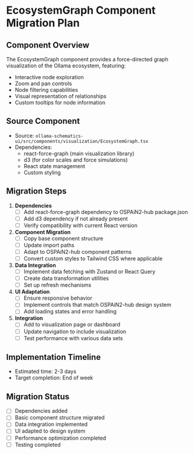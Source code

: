 # EcosystemGraph Component Migration Plan

## Component Overview

The EcosystemGraph component provides a force-directed graph visualization of the Ollama ecosystem, featuring:
- Interactive node exploration
- Zoom and pan controls
- Node filtering capabilities
- Visual representation of relationships
- Custom tooltips for node information

## Source Component

- Source: `ollama-schematics-ui/src/components/visualization/EcosystemGraph.tsx`
- Dependencies:
  - react-force-graph (main visualization library)
  - d3 (for color scales and force simulations)
  - React state management
  - Custom styling

## Migration Steps

1. **Dependencies**
   - [ ] Add react-force-graph dependency to OSPAiN2-hub package.json
   - [ ] Add d3 dependency if not already present
   - [ ] Verify compatibility with current React version

2. **Component Migration**
   - [ ] Copy base component structure
   - [ ] Update import paths
   - [ ] Adapt to OSPAiN2-hub component patterns
   - [ ] Convert custom styles to Tailwind CSS where applicable

3. **Data Integration**
   - [ ] Implement data fetching with Zustand or React Query
   - [ ] Create data transformation utilities
   - [ ] Set up refresh mechanisms

4. **UI Adaptation**
   - [ ] Ensure responsive behavior
   - [ ] Implement controls that match OSPAiN2-hub design system
   - [ ] Add loading states and error handling

5. **Integration**
   - [ ] Add to visualization page or dashboard
   - [ ] Update navigation to include visualization
   - [ ] Test performance with various data sets

## Implementation Timeline

- Estimated time: 2-3 days
- Target completion: End of week

## Migration Status

- [ ] Dependencies added
- [ ] Basic component structure migrated
- [ ] Data integration implemented
- [ ] UI adapted to design system
- [ ] Performance optimization completed
- [ ] Testing completed 